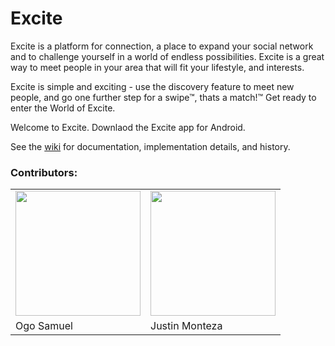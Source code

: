 # Excite

Excite is a platform for connection, a place to expand your social network and to challenge 
yourself in a world of endless possibilities. Excite is a great way to meet people in your 
area that will fit your lifestyle, and interests. 

Excite is simple and exciting - use the discovery feature to meet new people, and go one further step 
for a swipe&trade;, thats a match!&trade; Get ready to enter the World of Excite. 

Welcome to Excite. Downlaod the Excite app for Android. 

See the [wiki](https://github.com/jmonteza/Excite/wiki) for documentation, implementation details, and history.

### Contributors:
<table>
   <tr>
       <td><img src="https://avatars.githubusercontent.com/u/78457854?v=4" width="200"></td>
       <td><img src="https://avatars.githubusercontent.com/u/26825560?v=4" width="200"></td>
       
   </tr>
   <tr>
       <td>Ogo Samuel</td>
       <td>Justin Monteza</td>
    </tr>
<tr>
</table>


 
